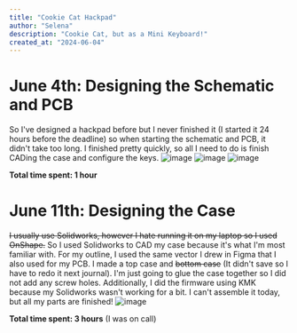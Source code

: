 ```yaml
---
title: "Cookie Cat Hackpad"
author: "Selena"
description: "Cookie Cat, but as a Mini Keyboard!"
created_at: "2024-06-04"
---
```

# June 4th: Designing the Schematic and PCB
So I've designed a hackpad before but I never finished it (I started it 24 hours before the deadline) so when starting the schematic and PCB, it didn't take too long. I finished pretty quickly, so all I need to do is finish CADing the case and configure the keys.
![image](https://github.com/user-attachments/assets/8f55729e-6cab-4bca-a870-84c9ce21b35f) 
![image](https://github.com/user-attachments/assets/40884b34-6538-426a-bcb2-6f81ec446522)
![image](https://github.com/user-attachments/assets/0e0e3a0a-f883-4670-a503-49c5fa371f86)

**Total time spent: 1 hour**

# June 11th: Designing the Case
~~I usually use Solidworks, however I hate running it on my laptop so I used OnShape.~~
So I used Solidworks to CAD my case because it's what I'm most familiar with. For my outline, I used the same vector I drew in Figma that I also used for my PCB. I made a top case and ~~bottom case~~ (It didn't save so I have to redo it next journal). I'm just going to glue the case together so I did not add any screw holes. Additionally, I did the firmware using KMK because my Solidworks wasn't working for a bit. I can't assemble it today, but all my parts are finished!
![image](https://github.com/user-attachments/assets/6794f947-338c-4f41-84d6-6a8d7733b25d)

**Total time spent: 3 hours** (I was on call)
